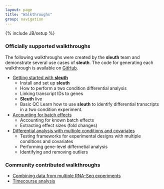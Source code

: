 ```yaml
---
layout: page
title: "Walkthroughs"
group: navigation
---
```


{% include JB/setup %}

### Officially supported walkthroughs

The following walkthroughs were created by the __sleuth__ team and demonstrate several use cases of __sleuth__. The code for generating each walkthrough is available on [GitHub](https://github.com/pachterlab/sleuth_walkthroughs).

- [Getting started with __sleuth__](https://pachterlab.github.io/sleuth_walkthroughs/trapnell/analysis.html)
  - Install and set up __sleuth__
  - How to perform a two condition differential analysis
  - Linking transcript IDs to genes
  - __Sleuth__ live
  - Basic QC
Learn how to use __sleuth__ to identify differential transcripts in a two condition experiment.
- [Accounting for batch effects](https://pachterlab.github.io/sleuth_walkthroughs/bottomly/analysis.html)
  - Accounting for known batch effects
  - Extracting effect sizes (fold changes)
- [Differential analysis with multiple conditions and covariates](https://pachterlab.github.io/sleuth_walkthroughs/boj/analysis.html)
  - Testing frameworks for experimental designs with multiple conditions and covariates
  - Performing gene-level differnetial analysis
  - Identifying and removing outliers

### Community contributed walkthroughs

- [Combining data from multiple RNA-Seq experiments](http://achri.blogspot.com/2017/03/combining-rnaseq-experiments-to-find.html)
- [Timecourse analysis](http://www.nxn.se/valent/timecourse-analysis-with-sleuth)
